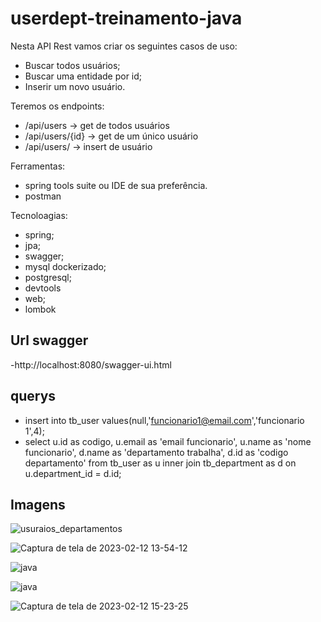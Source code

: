 # userdept-treinamento-java
Nesta API Rest vamos criar os seguintes casos de uso:
- Buscar todos usuários;
- Buscar uma entidade por id;
- Inserir um novo usuário.

Teremos os endpoints:
- /api/users → get de todos usuários
- /api/users/{id} → get de um único usuário
- /api/users/ → insert de usuário
    

Ferramentas:
- spring tools suite ou IDE de sua preferência.
- postman

Tecnoloagias:
- spring;
- jpa;
- swagger;
- mysql dockerizado;
- postgresql;
- devtools
- web;
- lombok

## Url swagger
-http://localhost:8080/swagger-ui.html


## querys
- insert into tb_user values(null,'funcionario1@email.com','funcionario 1',4);
- select u.id as codigo, u.email as 'email funcionario', u.name as 'nome funcionario', d.name as 'departamento trabalha', d.id as 'codigo
 departamento' from tb_user as u  inner join tb_department as d on u.department_id = d.id;
## Imagens

![usuraios_departamentos](https://user-images.githubusercontent.com/671694/147854640-e8e25bdf-4a0e-4f47-9119-352266980fa7.jpg)

![Captura de tela de 2023-02-12 13-54-12](https://user-images.githubusercontent.com/671694/218325069-2a62d1dd-2071-40b4-b629-5510e87af7ef.png)


![java](https://user-images.githubusercontent.com/671694/147854651-cb185a41-2441-4cd9-af92-c3faf4b00299.jpg)

![java](https://user-images.githubusercontent.com/671694/147860506-b6aa4341-3ffe-4c37-a2ad-07414293b1c2.png)

![Captura de tela de 2023-02-12 15-23-25](https://user-images.githubusercontent.com/671694/218329603-44a3fc98-2409-41e6-8647-45976d0ad7f9.png)
